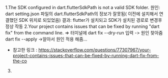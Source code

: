 1.The SDK configured in dart.flutterSdkPath is not a valid SDK folder.
원인: dart setting.json 파일의 dart.flutterSdkPath의 정보가 잘못됨( 이전에 설치해서 연결했던 SDK 위치로 되있었음)
결과: flutter가 설치되고 SDK가 설치된 경로로 변경후 정상 작동
2.Your project contains issues that can be fixed by running "dart fix" from the command line.
=> 터미널에 dart fix --dry-run 입력 -> 원인 찾아줌
dart fix --apply ->알아서 원인 적용 해줌...
* 참고한 링크 : https://stackoverflow.com/questions/77307967/your-project-contains-issues-that-can-be-fixed-by-running-dart-fix-from-the-co
3. 